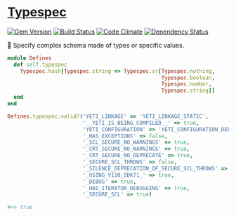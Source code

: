# [Typespec](http://mtwilliams.github.io/typespec)

[![Gem Version](https://img.shields.io/gem/v/typespec.svg)](https://rubygems.org/gems/typespec)
[![Build Status](https://img.shields.io/travis/mtwilliams/typespec/master.svg)](https://travis-ci.org/mtwilliams/typespec)
[![Code Climate](https://img.shields.io/codeclimate/github/mtwilliams/typespec.svg)](https://codeclimate.com/github/mtwilliams/typespec)
[![Dependency Status](https://img.shields.io/gemnasium/mtwilliams/typespec.svg)](https://gemnasium.com/mtwilliams/typespec)

:nut_and_bolt: Specify complex schema made of types or specific values.

```Ruby
module Defines
  def self.typespec
    Typespec.hash[Typespec.string => Typespec.or[Typespec.nothing,
                                                 Typespec.boolean,
                                                 Typespec.number,
                                                 Typespec.string]]
  end
end

Defines.typespec.valid?('YETI_LINKAGE' => 'YETI_LINKAGE_STATIC',
                        '__YETI_IS_BEING_COMPILED__' => true,
                        'YETI_CONFIGURATION' => 'YETI_CONFIGURATION_DEBUG',
                        '_HAS_EXCEPTIONS' => false,
                        '_SCL_SECURE_NO_WARNINGS' => true,
                        '_CRT_SECURE_NO_WARNINGS' => true,
                        '_CRT_SECURE_NO_DEPRECATE' => true,
                        '_SECURE_SCL_THROWS' => false,
                        '_SILENCE_DEPRECATION_OF_SECURE_SCL_THROWS' => true,
                        '_USING_V110_SDK71_' => true,
                        '_DEBUG' => true,
                        '_HAS_ITERATOR_DEBUGGING' => true,
                        '_SECURE_SCL' => true)

#=> true
```

